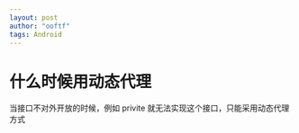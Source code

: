 ```yaml
---
layout: post
author: "ooftf"
tags: Android
---
```


# 什么时候用动态代理

当接口不对外开放的时候，例如 privite 就无法实现这个接口，只能采用动态代理方式